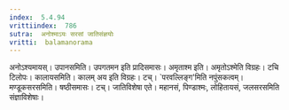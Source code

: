 ```yaml
---
index:  5.4.94
vrittiindex:  786
sutra:  अनोश्माऽयः सरसां जातिसंज्ञयोः
vritti:  balamanorama 
---
```


अनोऽश्यमायस्। उपानसमिति। उपगतमन इति प्रादिसमासः। अमृताश्म इति। अमृतोऽश्मेति विग्रहः। टचि टिलोपः। कालायसमिति। कालम् अय इति विग्रहः। टच्। `परवल्लिङ्ग'मिति नपुंसकत्वम्। मण्डूकसरसमिति। षष्ठीसमासः। टच्। जातिविशेषा एते। महानसं, पिण्डाश्मः, लोहितायसं, जलसरसमिति संज्ञाविशेषाः।

